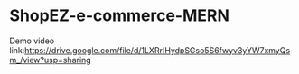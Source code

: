 # ShopEZ-e-commerce-MERN
Demo video link:https://drive.google.com/file/d/1LXRrIHydpSGso5S6fwyv3yYW7xmyQsm_/view?usp=sharing
